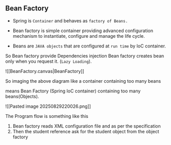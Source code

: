 ## Bean Factory

- Spring is `Container` and behaves as `factory of Beans.`
  
- Bean factory is simple container providing advanced configuration mechanism to instantiate, configure and manage the life cycle.
  
- Beans are `JAVA objects` that are configured at `run time` by IoC container.

So Bean factory provide Dependencies injection
Bean factory creates bean only when you request it. (`Lazy Loading`).

![[BeanFactory.canvas|BeanFactory]]

So imaging the above diagram like 
a container containing too many beans 

means Bean Factory (Spring IoC container) containing too many beans(Objects).

![[Pasted image 20250829220026.png]]

The Program flow is something like this 
1. Bean factory reads XML configuration file and as per the specification 
2. Then the student reference ask for the student object from the object factory 